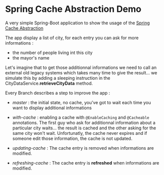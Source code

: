# Spring Cache Abstraction Demo

A very simple Spring-Boot application to show the usage of the [Spring Cache Abstraction](https://spring.io/guides/gs/caching/)

The app display a list of city, for each entry you can ask for more informations : 

* the number of people living int this city
* the mayor's name

Let's imagine that to get those additionnal informations we need to call an external old legacy systems which takes many time to give the result... 
we simulate this by adding a sleeping instruction in the CityDataService.**retrieveCityData** method.

Every Branch describes a step to improve the app : 

* *master* : the initial state, no cache, you've got to wait each time you want to display additional informations

* *with-cache* : enabling a cache with `@EnableCaching` and `@Cacheable` annotations. 
The first guy who ask for additionnal information about a particular city waits... the result is cached and the other asking for the same city won't wait. 
Unfortunatly, the cache never expires and if someone edit those information, the cache is not updated.

* *updating-cache* : The cache entry is removed when informations are modified.

* *refreshing-cache* : The cache entry is **refreshed** when informations are modified.
